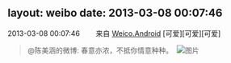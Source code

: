 layout: weibo
date: 2013-03-08 00:07:46
---
2013-03-08 00:07:46  &nbsp;&nbsp;&nbsp;&nbsp;&nbsp;&nbsp; 来自 <a href="http://app.weibo.com/t/feed/l4RWD" rel="nofollow">Weico.Android</a>
[可爱][可爱][可爱]
>  @陈美涵的微博: 春意亦浓，不抵你情意种种。 ​​​
>  ![图片](https://ww3.sinaimg.cn/large/4d81cacajw1e2hch9jh34j.jpg)
